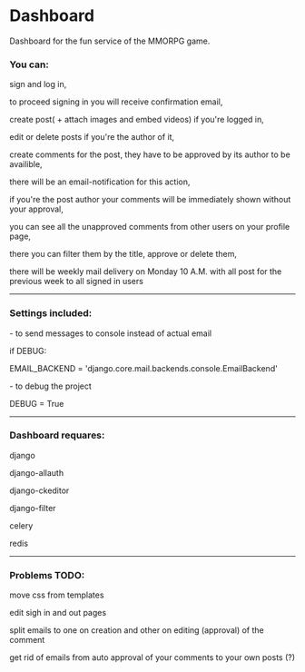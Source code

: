 # Dashboard

 Dashboard for the fun service of the MMORPG game.

<h3>You can:</h3>
<p>sign and log in,</p>
<p>to proceed signing in you will receive confirmation email,</p>
<p>create post( + attach images and embed videos) if you're logged in,</p>
<p>edit or delete posts if you're the author of it,</p>
<p>create comments for the post, they have to be approved by its author to be availible,</p>
<p>there will be an email-notification for this action,</p>
<p>if you're the post author your comments will be immediately shown without your approval,</a>
<p>you can see all the unapproved comments from other users on your profile page,</p>
<p>there you can filter them by the title, approve or delete them,</p>
<p>there will be weekly mail delivery on Monday 10 A.M. with all post for the previous week to all signed in users</p>
<hr>
<h3>Settings included:</h3>
  - to send messages to console instead of actual email
   <p>if DEBUG:</p>
   <p>    EMAIL_BACKEND = 'django.core.mail.backends.console.EmailBackend'</p>
  - to debug the project
   <p>DEBUG = True</p>
<hr>
<h3>Dashboard requares:</h3>
  <p>django</p>
  <p>django-allauth</p>
  <p>django-ckeditor</p>
  <p>django-filter</p>
  <p>celery</p>
  <p>redis</p>
  <hr>
<h3>Problems TODO: </h3>
<p>move css from templates</p>
<p>edit sigh in and out pages</p>
<p>split emails to one on creation and other on editing (approval) of the comment</p>
<p>get rid of emails from auto approval of your comments to your own posts (?)</p>
